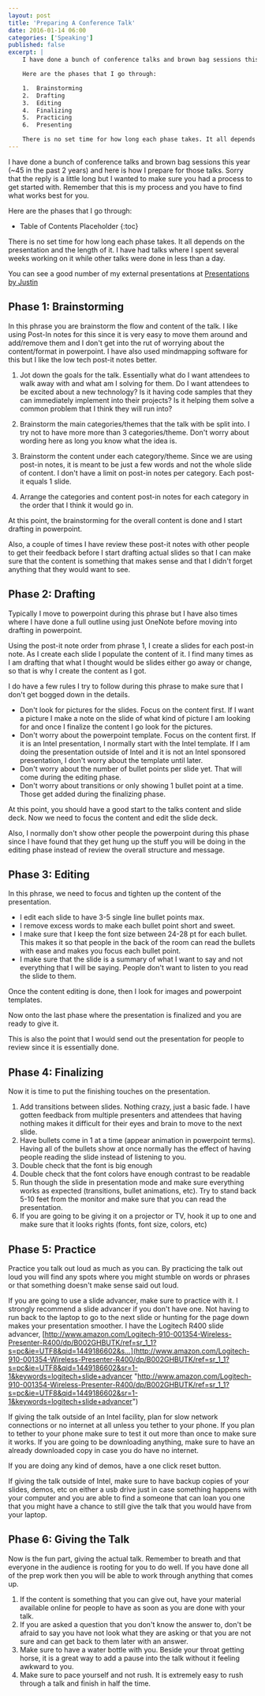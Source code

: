 ```yaml
---
layout: post
title: 'Preparing A Conference Talk'
date: 2016-01-14 06:00
categories: ['Speaking']
published: false
excerpt: |
    I have done a bunch of conference talks and brown bag sessions this year (~45 in the past 2 years) and here is how I prepare for those talks. Sorry that the reply is a little long but I wanted to make sure you had a process to get started with. Remember that this is my process and you have to find what works best for you.

    Here are the phases that I go through:

    1.  Brainstorming
    2.  Drafting
    3.  Editing
    4.  Finalizing
    5.  Practicing
    6.  Presenting

    There is no set time for how long each phase takes. It all depends on the presentation and the length of it. I have had talks where I spent several weeks working on it while other talks were done in less than a day.
---
```


I have done a bunch of conference talks and brown bag sessions this year (~45 in the past 2 years) and here is how I prepare for those talks. Sorry that the reply is a little long but I wanted to make sure you had a process to get started with. Remember that this is my process and you have to find what works best for you.

Here are the phases that I go through:

* Table of Contents Placeholder
{:toc}


There is no set time for how long each phase takes. It all depends on the presentation and the length of it. I have had talks where I spent several weeks working on it while other talks were done in less than a day.

You can see a good number of my external presentations at [Presentations by Justin](http://slides.com/digitaldrummerj "http://slides.com/digitaldrummerj")

## Phase 1: Brainstorming

In this phrase you are brainstorm the flow and content of the talk. I like using Post-In notes for this since it is very easy to move them around and add/remove them and I don't get into the rut of worrying about the content/format in powerpoint. I have also used mindmapping software for this but I like the low tech post-it notes better.

1. Jot down the goals for the talk. Essentially what do I want attendees to walk away with and what am I solving for them. Do I want attendees to be excited about a new technology? Is it having code samples that they can immediately implement into their projects? Is it helping them solve a common problem that I think they will run into?

2. Brainstorm the main categories/themes that the talk with be split into. I try not to have more more than 3 categories/theme. Don't worry about wording here as long you know what the idea is.

3. Brainstorm the content under each category/theme. Since we are using post-in notes, it is meant to be just a few words and not the whole slide of content. I don't have a limit on post-in notes per category. Each post-it equals 1 slide.

4. Arrange the categories and content post-in notes for each category in the order that I think it would go in.

At this point, the brainstorming for the overall content is done and I start drafting in powerpoint.

Also, a couple of times I have review these post-it notes with other people to get their feedback before I start drafting actual slides so that I can make sure that the content is something that makes sense and that I didn't forget anything that they would want to see.

## Phase 2: Drafting

Typically I move to powerpoint during this phrase but I have also times where I have done a full outline using just OneNote before moving into drafting in powerpoint.

Using the post-it note order from phrase 1, I create a slides for each post-in note. As I create each slide I populate the content of it. I find many times as I am drafting that what I thought would be slides either go away or change, so that is why I create the content as I got.

I do have a few rules I try to follow during this phrase to make sure that I don't get bogged down in the details.

*   Don't look for pictures for the slides. Focus on the content first. If I want a picture I make a note on the slide of what kind of picture I am looking for and once I finalize the content I go look for the pictures.
*   Don't worry about the powerpoint template. Focus on the content first. If it is an Intel presentation, I normally start with the Intel template. If I am doing the presentation outside of Intel and it is not an Intel sponsored presentation, I don't worry about the template until later.
*   Don't worry about the number of bullet points per slide yet. That will come during the editing phase.
*   Don't worry about transitions or only showing 1 bullet point at a time. Those get added during the finalizing phase.

At this point, you should have a good start to the talks content and slide deck. Now we need to focus the content and edit the slide deck.

Also, I normally don't show other people the powerpoint during this phase since I have found that they get hung up the stuff you will be doing in the editing phase instead of review the overall structure and message.

## Phase 3: Editing

In this phrase, we need to focus and tighten up the content of the presentation.

*   I edit each slide to have 3-5 single line bullet points max.
*   I remove excess words to make each bullet point short and sweet.
*   I make sure that I keep the font size between 24-28 pt for each bullet. This makes it so that people in the back of the room can read the bullets with ease and makes you focus each bullet point.
*   I make sure that the slide is a summary of what I want to say and not everything that I will be saying. People don't want to listen to you read the slide to them.

Once the content editing is done, then I look for images and powerpoint templates.

Now onto the last phase where the presentation is finalized and you are ready to give it.

This is also the point that I would send out the presentation for people to review since it is essentially done.

## Phase 4: Finalizing

Now it is time to put the finishing touches on the presentation.

1.  Add transitions between slides. Nothing crazy, just a basic fade. I have gotten feedback from multiple presenters and attendees that having nothing makes it difficult for their eyes and brain to move to the next slide.
2.  Have bullets come in 1 at a time (appear animation in powerpoint terms). Having all of the bullets show at once normally has the effect of having people reading the slide instead of listening to you.
3.  Double check that the font is big enough
4.  Double check that the font colors have enough contrast to be readable
5.  Run though the slide in presentation mode and make sure everything works as expected (transitions, bullet animations, etc). Try to stand back 5-10 feet from the monitor and make sure that you can read the presentation.
6.  If you are going to be giving it on a projector or TV, hook it up to one and make sure that it looks rights (fonts, font size, colors, etc)

## Phase 5: Practice

Practice you talk out loud as much as you can. By practicing the talk out loud you will find any spots where you might stumble on words or phrases or that something doesn't make sense said out loud.

If you are going to use a slide advancer, make sure to practice with it. I strongly recommend a slide advancer if you don't have one. Not having to run back to the laptop to go to the next slide or hunting for the page down makes your presentation smoother. I have the Logitech R400 slide advancer, [http://www.amazon.com/Logitech-910-001354-Wireless-Presenter-R400/dp/B002GHBUTK/ref=sr_1_1?s=pc&ie=UTF8&qid=1449186602&s…](http://www.amazon.com/Logitech-910-001354-Wireless-Presenter-R400/dp/B002GHBUTK/ref=sr_1_1?s=pc&ie=UTF8&qid=1449186602&sr=1-1&keywords=logitech+slide+advancer "http://www.amazon.com/Logitech-910-001354-Wireless-Presenter-R400/dp/B002GHBUTK/ref=sr_1_1?s=pc&ie=UTF8&qid=1449186602&sr=1-1&keywords=logitech+slide+advancer")

If giving the talk outside of an Intel facility, plan for slow network connections or no internet at all unless you tether to your phone. If you plan to tether to your phone make sure to test it out more than once to make sure it works. If you are going to be downloading anything, make sure to have an already downloaded copy in case you do have no internet.

If you are doing any kind of demos, have a one click reset button.

If giving the talk outside of Intel, make sure to have backup copies of your slides, demos, etc on either a usb drive just in case something happens with your computer and you are able to find a someone that can loan you one that you might have a chance to still give the talk that you would have from your laptop.

## Phase 6: Giving the Talk

Now is the fun part, giving the actual talk. Remember to breath and that everyone in the audience is rooting for you to do well. If you have done all of the prep work then you will be able to work through anything that comes up.

1.  If the content is something that you can give out, have your material available online for people to have as soon as you are done with your talk.
2.  If you are asked a question that you don't know the answer to, don't be afraid to say you have not look what they are asking or that you are not sure and can get back to them later with an answer.
3.  Make sure to have a water bottle with you. Beside your throat getting horse, it is a great way to add a pause into the talk without it feeling awkward to you.
4.  Make sure to pace yourself and not rush. It is extremely easy to rush through a talk and finish in half the time.